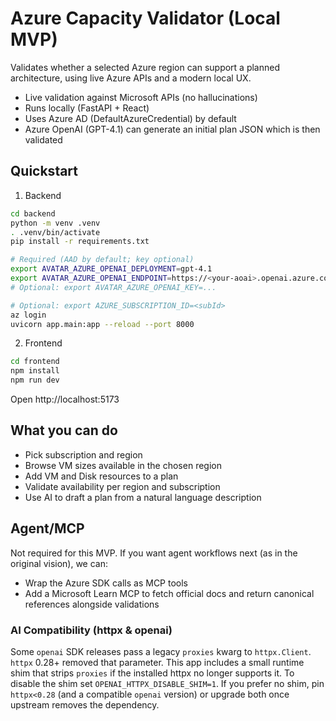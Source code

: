# Azure Capacity Validator (Local MVP)

Validates whether a selected Azure region can support a planned architecture, using live Azure APIs and a modern local UX.

- Live validation against Microsoft APIs (no hallucinations)
- Runs locally (FastAPI + React)
- Uses Azure AD (DefaultAzureCredential) by default
- Azure OpenAI (GPT-4.1) can generate an initial plan JSON which is then validated

## Quickstart

1) Backend

```bash
cd backend
python -m venv .venv
. .venv/bin/activate
pip install -r requirements.txt

# Required (AAD by default; key optional)
export AVATAR_AZURE_OPENAI_DEPLOYMENT=gpt-4.1
export AVATAR_AZURE_OPENAI_ENDPOINT=https://<your-aoai>.openai.azure.com/
# Optional: export AVATAR_AZURE_OPENAI_KEY=...

# Optional: export AZURE_SUBSCRIPTION_ID=<subId>
az login
uvicorn app.main:app --reload --port 8000
```

2) Frontend

```bash
cd frontend
npm install
npm run dev
```

Open http://localhost:5173

## What you can do

- Pick subscription and region
- Browse VM sizes available in the chosen region
- Add VM and Disk resources to a plan
- Validate availability per region and subscription
- Use AI to draft a plan from a natural language description

## Agent/MCP

Not required for this MVP. If you want agent workflows next (as in the original vision), we can:
- Wrap the Azure SDK calls as MCP tools
- Add a Microsoft Learn MCP to fetch official docs and return canonical references alongside validations

### AI Compatibility (httpx & openai)
Some `openai` SDK releases pass a legacy `proxies` kwarg to `httpx.Client`. `httpx` 0.28+ removed that parameter. This app includes a small runtime shim that strips `proxies` if the installed httpx no longer supports it. To disable the shim set `OPENAI_HTTPX_DISABLE_SHIM=1`. If you prefer no shim, pin `httpx<0.28` (and a compatible `openai` version) or upgrade both once upstream removes the dependency.